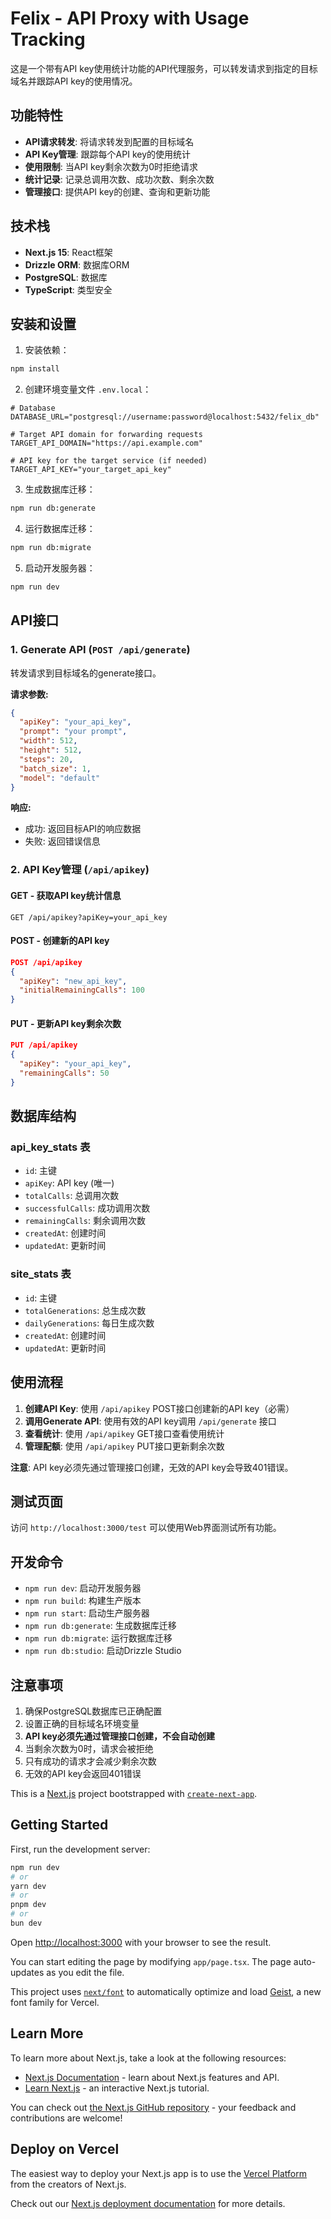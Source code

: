 # Felix - API Proxy with Usage Tracking

这是一个带有API key使用统计功能的API代理服务，可以转发请求到指定的目标域名并跟踪API key的使用情况。

## 功能特性

- **API请求转发**: 将请求转发到配置的目标域名
- **API Key管理**: 跟踪每个API key的使用统计
- **使用限制**: 当API key剩余次数为0时拒绝请求
- **统计记录**: 记录总调用次数、成功次数、剩余次数
- **管理接口**: 提供API key的创建、查询和更新功能

## 技术栈

- **Next.js 15**: React框架
- **Drizzle ORM**: 数据库ORM
- **PostgreSQL**: 数据库
- **TypeScript**: 类型安全

## 安装和设置

1. 安装依赖：
```bash
npm install
```

2. 创建环境变量文件 `.env.local`：
```env
# Database
DATABASE_URL="postgresql://username:password@localhost:5432/felix_db"

# Target API domain for forwarding requests
TARGET_API_DOMAIN="https://api.example.com"

# API key for the target service (if needed)
TARGET_API_KEY="your_target_api_key"
```

3. 生成数据库迁移：
```bash
npm run db:generate
```

4. 运行数据库迁移：
```bash
npm run db:migrate
```

5. 启动开发服务器：
```bash
npm run dev
```

## API接口

### 1. Generate API (`POST /api/generate`)

转发请求到目标域名的generate接口。

**请求参数:**
```json
{
  "apiKey": "your_api_key",
  "prompt": "your prompt",
  "width": 512,
  "height": 512,
  "steps": 20,
  "batch_size": 1,
  "model": "default"
}
```

**响应:**
- 成功: 返回目标API的响应数据
- 失败: 返回错误信息

### 2. API Key管理 (`/api/apikey`)

#### GET - 获取API key统计信息
```
GET /api/apikey?apiKey=your_api_key
```

#### POST - 创建新的API key
```json
POST /api/apikey
{
  "apiKey": "new_api_key",
  "initialRemainingCalls": 100
}
```

#### PUT - 更新API key剩余次数
```json
PUT /api/apikey
{
  "apiKey": "your_api_key",
  "remainingCalls": 50
}
```

## 数据库结构

### api_key_stats 表
- `id`: 主键
- `apiKey`: API key (唯一)
- `totalCalls`: 总调用次数
- `successfulCalls`: 成功调用次数
- `remainingCalls`: 剩余调用次数
- `createdAt`: 创建时间
- `updatedAt`: 更新时间

### site_stats 表
- `id`: 主键
- `totalGenerations`: 总生成次数
- `dailyGenerations`: 每日生成次数
- `createdAt`: 创建时间
- `updatedAt`: 更新时间

## 使用流程

1. **创建API Key**: 使用 `/api/apikey` POST接口创建新的API key（必需）
2. **调用Generate API**: 使用有效的API key调用 `/api/generate` 接口
3. **查看统计**: 使用 `/api/apikey` GET接口查看使用统计
4. **管理配额**: 使用 `/api/apikey` PUT接口更新剩余次数

**注意**: API key必须先通过管理接口创建，无效的API key会导致401错误。

## 测试页面

访问 `http://localhost:3000/test` 可以使用Web界面测试所有功能。

## 开发命令

- `npm run dev`: 启动开发服务器
- `npm run build`: 构建生产版本
- `npm run start`: 启动生产服务器
- `npm run db:generate`: 生成数据库迁移
- `npm run db:migrate`: 运行数据库迁移
- `npm run db:studio`: 启动Drizzle Studio

## 注意事项

1. 确保PostgreSQL数据库已正确配置
2. 设置正确的目标域名环境变量
3. **API key必须先通过管理接口创建，不会自动创建**
4. 当剩余次数为0时，请求会被拒绝
5. 只有成功的请求才会减少剩余次数
6. 无效的API key会返回401错误

This is a [Next.js](https://nextjs.org) project bootstrapped with [`create-next-app`](https://nextjs.org/docs/app/api-reference/cli/create-next-app).

## Getting Started

First, run the development server:

```bash
npm run dev
# or
yarn dev
# or
pnpm dev
# or
bun dev
```

Open [http://localhost:3000](http://localhost:3000) with your browser to see the result.

You can start editing the page by modifying `app/page.tsx`. The page auto-updates as you edit the file.

This project uses [`next/font`](https://nextjs.org/docs/app/building-your-application/optimizing/fonts) to automatically optimize and load [Geist](https://vercel.com/font), a new font family for Vercel.

## Learn More

To learn more about Next.js, take a look at the following resources:

- [Next.js Documentation](https://nextjs.org/docs) - learn about Next.js features and API.
- [Learn Next.js](https://nextjs.org/learn) - an interactive Next.js tutorial.

You can check out [the Next.js GitHub repository](https://github.com/vercel/next.js) - your feedback and contributions are welcome!

## Deploy on Vercel

The easiest way to deploy your Next.js app is to use the [Vercel Platform](https://vercel.com/new?utm_medium=default-template&filter=next.js&utm_source=create-next-app&utm_campaign=create-next-app-readme) from the creators of Next.js.

Check out our [Next.js deployment documentation](https://nextjs.org/docs/app/building-your-application/deploying) for more details.
